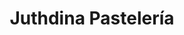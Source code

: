 ---
title: "Juthdina Pastelería"
url: /loja-ecuador/juthdina-pasteleria-simon-bolivar-2/
shop: Konditorei
---
